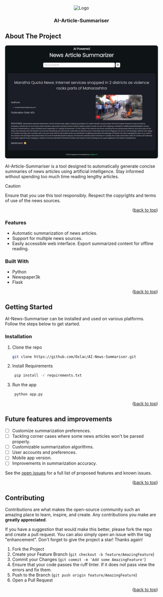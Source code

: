 <br />
<div align="center">  
  <img src="https://github.com/Oxlac/AI-News-Summariser/assets/73121234/35981902-47c3-4143-ad88-6ff1100e9c64" alt="Logo" width="200" height="200">
  <h3 align="center">AI-Article-Summariser</h3>
</div>

## About The Project

![AI-Article-Summariser Screen Shot](image.png)

AI-Article-Summariser is a tool designed to automatically generate concise summaries of news articles using artificial intelligence. Stay informed without spending too much time reading lengthy articles.

>[!CAUTION]
>Ensure that you use this tool responsibly. Respect the copyrights and terms of use of the news sources.

<p align="right">(<a href="#readme-top">back to top</a>)</p>

### Features
* Automatic summarization of news articles.
* Support for multiple news sources.
* Easily accessible web interface.
Export summarized content for offline reading.

### Built With
* Python
* Newspaper3k
* Flask
<p align="right">(<a href="#readme-top">back to top</a>)</p>

## Getting Started
AI-News-Summariser can be installed and used on various platforms. Follow the steps below to get started.


### Installation

1. Clone the repo
   ```sh
   git clone https://github.com/Oxlac/AI-News-Summariser.git
   ```
2. Install Requirements
   ```sh
    pip install -r requirements.txt
   ```
3. Run the app
   ```sh
    python app.py
   ```

<p align="right">(<a href="#readme-top">back to top</a>)</p>

## Future features and improvements

- [ ] Customize summarization preferences.
- [ ] Tackling corner cases where some news articles won't be parsed properly.
- [ ] Customizable summarization algorithms.
- [ ] User accounts and preferences.
- [ ] Mobile app version.
- [ ] Improvements in summarization accuracy.

See the [open issues](https://github.com/oxlac/AI-News-Summariser/issues) for a full list of proposed features and known issues.

<p align="right">(<a href="#readme-top">back to top</a>)</p>

## Contributing
Contributions are what makes the open-source community such an amazing place to learn, inspire, and create. Any contributions you make are **greatly appreciated**.

If you have a suggestion that would make this better, please fork the repo and create a pull request. You can also simply open an issue with the tag "enhancement".
Don't forget to give the project a star! Thanks again!

1. Fork the Project
2. Create your Feature Branch (`git checkout -b feature/AmazingFeature`)
3. Commit your Changes (`git commit -m 'Add some AmazingFeature'`)
4. Ensure that your code passes the ruff linter. If it does not pass view the errors and fix them.
4. Push to the Branch (`git push origin feature/AmazingFeature`)
5. Open a Pull Request

<p align="right">(<a href="#readme-top">back to top</a>)</p>
